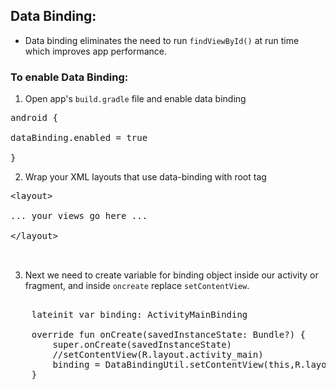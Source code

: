 ## Data Binding:
- Data binding eliminates the need to run `findViewById()` at run time which improves app performance.

### To enable Data Binding:
1.  Open app's `build.gradle` file and enable data binding

<pre>
android {

dataBinding.enabled = true

}
</pre>
2. Wrap your XML layouts that use data-binding with root tag

<pre>
&lt;layout&gt;

... your views go here ...

&lt;/layout&gt;


</pre>
3. Next we need to create variable for binding object inside our activity or fragment, and inside `oncreate` replace `setContentView`. 
<pre>	
    lateinit var binding: ActivityMainBinding

    override fun onCreate(savedInstanceState: Bundle?) {
        super.onCreate(savedInstanceState)
        //setContentView(R.layout.activity_main)
        binding = DataBindingUtil.setContentView(this,R.layout.activity_main)
    }
</pre>	

